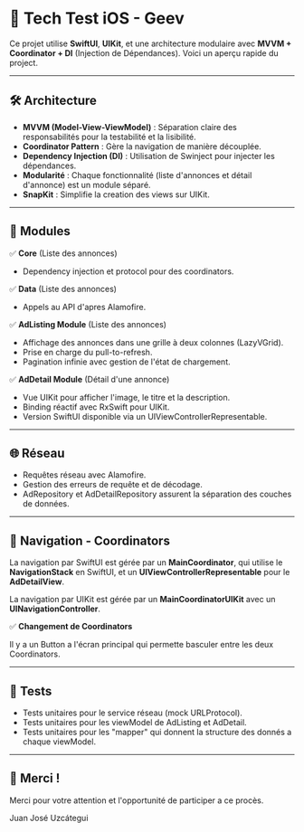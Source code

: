 # 📱 Tech Test iOS - Geev

Ce projet utilise **SwiftUI**, **UIKit**, et une architecture modulaire avec **MVVM + Coordinator + DI** (Injection de Dépendances). Voici un aperçu rapide du project.

---

## 🛠️ **Architecture**

- **MVVM (Model-View-ViewModel)** : Séparation claire des responsabilités pour la testabilité et la lisibilité.
- **Coordinator Pattern** : Gère la navigation de manière découplée.
- **Dependency Injection (DI)** : Utilisation de Swinject pour injecter les dépendances.
- **Modularité** : Chaque fonctionnalité (liste d'annonces et détail d'annonce) est un module séparé.
- **SnapKit** : Simplifie la creation des views sur UIKit.

---

## 📄 **Modules**

✅ **Core** (Liste des annonces)
- Dependency injection et protocol pour des coordinators.

✅ **Data** (Liste des annonces)
- Appels au API d'apres Alamofire.

✅ **AdListing Module** (Liste des annonces)
- Affichage des annonces dans une grille à deux colonnes (LazyVGrid).
- Prise en charge du pull-to-refresh.
- Pagination infinie avec gestion de l'état de chargement.

✅ **AdDetail Module** (Détail d'une annonce)
- Vue UIKit pour afficher l'image, le titre et la description.
- Binding réactif avec RxSwift pour UIKit.
- Version SwiftUI disponible via un UIViewControllerRepresentable.

---

## 🌐 **Réseau**

- Requêtes réseau avec Alamofire.
- Gestion des erreurs de requête et de décodage.
- AdRepository et AdDetailRepository assurent la séparation des couches de données.

---

## 🔄 **Navigation - Coordinators**

La navigation par SwiftUI est gérée par un **MainCoordinator**, qui utilise le **NavigationStack** en SwiftUI, et un **UIViewControllerRepresentable** pour le **AdDetailView**.

La navigation par UIKit est gérée par un **MainCoordinatorUIKit** avec un **UINavigationController**.

✅ **Changement de Coordinators**

Il y a un Button a l'écran principal qui permette basculer entre les deux Coordinators.

---

## 🧪 **Tests**

- Tests unitaires pour le service réseau (mock URLProtocol).
- Tests unitaires pour les viewModel de AdListing et AdDetail.
- Tests unitaires pour les "mapper" qui donnent la structure des donnés a chaque viewModel.

---

## 🙌 **Merci !**

Merci pour votre attention et l'opportunité de participer a ce procès.

Juan José Uzcátegui 